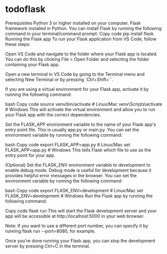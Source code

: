 # todoflask

Prerequisites
Python 3 or higher installed on your computer.
Flask framework installed in Python. You can install Flask by running the following command in your terminal/command prompt:
Copy code
pip install flask
Running the Flask app
To run your Flask application from VS Code, follow these steps:

Open VS Code and navigate to the folder where your Flask app is located. You can do this by clicking File > Open Folder and selecting the folder containing your Flask app.

Open a new terminal in VS Code by going to the Terminal menu and selecting New Terminal or by pressing `Ctrl+Shift+``.

If you are using a virtual environment for your Flask app, activate it by running the following command:

bash
Copy code
source venv/bin/activate  # Linux/Mac
venv\Scripts\activate    # Windows
This will activate the virtual environment and allow you to run your Flask app with the correct dependencies.

Set the FLASK_APP environment variable to the name of your Flask app's entry point file. This is usually app.py or main.py. You can set the environment variable by running the following command:

bash
Copy code
export FLASK_APP=app.py  # Linux/Mac
set FLASK_APP=app.py     # Windows
This tells Flask which file to use as the entry point for your app.

(Optional) Set the FLASK_ENV environment variable to development to enable debug mode. Debug mode is useful for development because it provides helpful error messages in the browser. You can set the environment variable by running the following command:

bash
Copy code
export FLASK_ENV=development  # Linux/Mac
set FLASK_ENV=development     # Windows
Run the Flask app by running the following command:

Copy code
flask run
This will start the Flask development server and your app will be accessible at http://localhost:5000 in your web browser.

Note: If you want to use a different port number, you can specify it by running flask run --port=8080, for example.

Once you're done running your Flask app, you can stop the development server by pressing Ctrl+C in the terminal.
